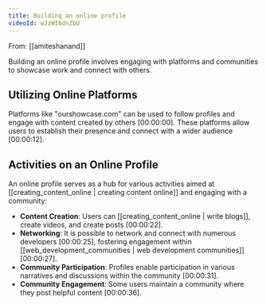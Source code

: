 ```yaml
---
title: Building an online profile
videoId: wJzWI6dnZbU
---
```


From: [[amiteshanand]] <br/> 

Building an online profile involves engaging with platforms and communities to showcase work and connect with others.

## Utilizing Online Platforms

Platforms like "ourshowcase.com" can be used to follow profiles and engage with content created by others <a class="yt-timestamp" data-t="00:00:00">[00:00:00]</a>. These platforms allow users to establish their presence and connect with a wider audience <a class="yt-timestamp" data-t="00:00:12">[00:00:12]</a>.

## Activities on an Online Profile

An online profile serves as a hub for various activities aimed at [[creating_content_online | creating content online]] and engaging with a community:
*   **Content Creation**: Users can [[creating_content_online | write blogs]], create videos, and create posts <a class="yt-timestamp" data-t="00:00:22">[00:00:22]</a>.
*   **Networking**: It is possible to network and connect with numerous developers <a class="yt-timestamp" data-t="00:00:25">[00:00:25]</a>, fostering engagement within [[web_development_communities | web development communities]] <a class="yt-timestamp" data-t="00:00:27">[00:00:27]</a>.
*   **Community Participation**: Profiles enable participation in various narratives and discussions within the community <a class="yt-timestamp" data-t="00:00:31">[00:00:31]</a>.
*   **Community Engagement**: Some users maintain a community where they post helpful content <a class="yt-timestamp" data-t="00:00:36">[00:00:36]</a>.